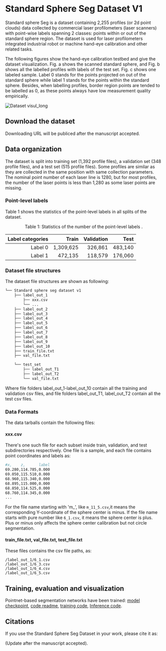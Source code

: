
# Standard Sphere Seg Dataset V1

Standard sphere Seg is a dataset containing 2,255 profiles (or 2d point clouds) data collected by commercial laser profilometers (laser scanners) with point-wise labels spanning 2 classes: points within or out of  the standard sphere region. The dataset is used for laser profilometers integrated industrial robot or machine hand-eye calibration and other related tasks.

The following figures show the hand-eye calibration testbed and give the dataset visualization. Fig. a shows the scanned standard sphere, and Fig. b shows all the labelled profiles with labels of the test set. Fig. c shows one labeled sample. Label 0 stands for the points projected on out of the standard sphere while label 1 stands for the points within the standard sphere. Besides, when labelling profiles, border region points are tended to be labelled as 0, as these points always have low measurement quality empirically.

![Dataset visul_long](https://gitee.com/tangyipeng100/hand_eye_cali_circle_segmentation/raw/master/data/Standard_sphere_seg_dataset_v1/_assets/Dataset%20visul_for_readme.jpg)

## Download the dataset

Downloading URL will be publiced after the manuscript accepted.



## Data organization

The dataset is split into training set (1,392 profile files), a validation set (348 profile files), and a test set (515 profile files). Some profiles are similar as they are collected in the same position with same collection parameters. The nominal point number of each laser line is 1280, but for most profiles, the number of the laser points is less than 1,280 as some laser points are missing.          

### Point-level labels

Table 1 shows the statistics of the point-level labels in all splits of the dataset. 

<p align='center'>Table 1: Statistics of the number of the point-level labels .</p>

| Label categories |     Train | Validation |    Test |
| ---------------: | --------: | ---------: | ------: |
|          Label 0 | 1,309,625 |    326,861 | 483,140 |
|          Label 1 |   472,135 |    118,579 | 176,060 |



### Dataset file structures

The dataset file structures are shown as following:

```bash
└── Standard sphere seg dataset v1	
	├── label_out_1
		├── xxx.csv
		└── ...
	├── label_out_2
	├── label_out_3
	├── label_out_4
	├── label_out_5
	├── label_out_6
	├── label_out_7
	├── label_out_8
	├── label_out_9
	├── label_out_10
	├── train_file.txt
	├── val_file.txt

	└── test_set
		├── label_out_T1
		├── label_out_T2
		└── val_file.txt
```

Where file folders label_out_1-label_out_10 contain all the training and validation csv files, and file folders label_out_T1, label_out_T2 contain all the test csv files.

### Data Formats

The data tarballs contain the following files:

#### xxx.csv

There's one such file for each subset inside train, validation, and test subdirectories respectively. One file is a sample, and each file contains point coordinates and labels as:

```bash
#x,    z,      label
69.280,114.785,0.000
69.050,115.510,0.000
68.960,115.340,0.000
68.895,115.000,0.000
68.850,114.525,0.000
68.760,114.345,0.000
...
```

For the file name starting with 'm_', like `m_11_5.csv`,it means the corresponding Y-coordinate of the  sphere center is minus. If the file name starts with pure number like `6_1.csv`, it means the sphere center is plus.  Plus or minus only affects the sphere center calibration but not circle segmentation. 



#### train_file.txt, val_file.txt, test_file.txt

These files contains the csv file paths, as:

```
/label_out_1/6_1.csv
/label_out_1/6_3.csv
/label_out_1/6_4.csv
/label_out_1/6_5.csv
```



## Training, evaluation and visualization

Pointnet-based segmentation networks have been trained: [model checkpoint](https://storage.googleapis.com/openimages/2017_07/oidv2-resnet_v1_101.ckpt.tar.gz), [code readme](https://storage.googleapis.com/openimages/2017_07/oidv2-resnet_v1_101.readme.txt), [training code](), [Inference code](tools/classify_oidv2.py).



## Citations

If you use the Standard Sphere Seg Dataset in your work, please cite it as:

(Update after the manuscript accepted).

